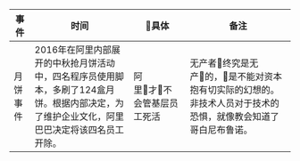 
事件|时间|具体|备注
-|-|-|-
月饼事件|2016年在阿里内部展开的中秋抢月饼活动中，四名程序员使用脚本，多刷了124盒月饼。根据内部决定，为了维护企业文化，阿里巴巴决定将该四名员工开除。|阿里才不会管基层员工死活|无产者终究是无产的，是不能对资本抱有切实际的幻想的。非技术人员对于技术的恐惧，就像教会知道了哥白尼布鲁诺。
